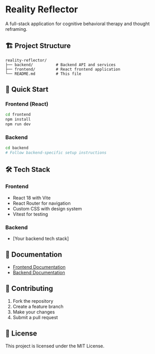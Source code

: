 # Reality Reflector

A full-stack application for cognitive behavioral therapy and thought reframing.

## 🏗️ Project Structure

```
reality-reflector/
├── backend/          # Backend API and services
├── frontend/         # React frontend application
└── README.md         # This file
```

## 🚀 Quick Start

### Frontend (React)
```bash
cd frontend
npm install
npm run dev
```

### Backend
```bash
cd backend
# Follow backend-specific setup instructions
```

## 🛠️ Tech Stack

### Frontend
- React 18 with Vite
- React Router for navigation
- Custom CSS with design system
- Vitest for testing

### Backend
- [Your backend tech stack]

## 📖 Documentation

- [Frontend Documentation](./frontend/README.md)
- [Backend Documentation](./backend/README.md)

## 🤝 Contributing

1. Fork the repository
2. Create a feature branch
3. Make your changes
4. Submit a pull request

## 📄 License

This project is licensed under the MIT License.